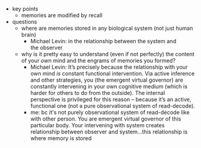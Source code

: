  * key points
    * memories are modified by recall
  * questions
    * where are memories stored in any biological system (not just human brain)
      * Michael Levin: in the relationship between the system and the observer
    * why is it pretty easy to understand (even if not perfectly) the content of your *own* mind and the engrams of memories you formed?
      * Michael Levin: It’s precisely because the relationship with your own mind *is* constant functional intervention. Via active inference and other strategies, you (the emergent virtual governor) are constantly intervening in your own cognitive medium (which is harder for others to do from the outside). The internal perspective is privileged for this reason – because it’s an active, functional one (not a pure observational system of read-decode).
      * me: bc it's not purely observational system of read-decode like with other person. You are emergent virtual governor of this particular body. Your intervening with system creates relationship between observer and system...this relationship is where memory is stored